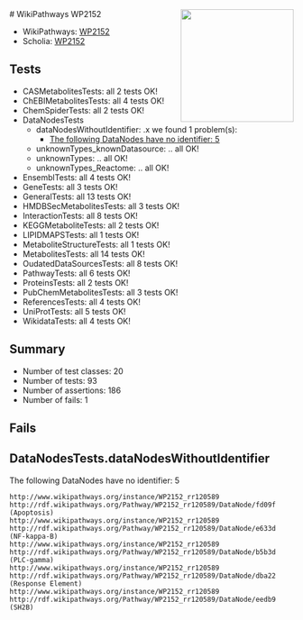 <img style="float: right; width: 200px" src="https://upload.wikimedia.org/wikipedia/commons/thumb/8/83/Wplogo_with_text_500.png/640px-Wplogo_with_text_500.png" />
# WikiPathways WP2152

* WikiPathways: [WP2152](https://wikipathways.org/pathways/WP2152)
* Scholia: [WP2152](https://scholia.toolforge.org/wikipathways/WP2152)
## Tests
* CASMetabolitesTests: all 2 tests OK!
* ChEBIMetabolitesTests: all 4 tests OK!
* ChemSpiderTests: all 2 tests OK!
* DataNodesTests
    * dataNodesWithoutIdentifier: .x we found 1 problem(s):
        * [The following DataNodes have no identifier: 5](#d2d32fa4)
    * unknownTypes_knownDatasource: .. all OK!
    * unknownTypes: .. all OK!
    * unknownTypes_Reactome: .. all OK!
* EnsemblTests: all 4 tests OK!
* GeneTests: all 3 tests OK!
* GeneralTests: all 13 tests OK!
* HMDBSecMetabolitesTests: all 3 tests OK!
* InteractionTests: all 8 tests OK!
* KEGGMetaboliteTests: all 2 tests OK!
* LIPIDMAPSTests: all 1 tests OK!
* MetaboliteStructureTests: all 1 tests OK!
* MetabolitesTests: all 14 tests OK!
* OudatedDataSourcesTests: all 8 tests OK!
* PathwayTests: all 6 tests OK!
* ProteinsTests: all 2 tests OK!
* PubChemMetabolitesTests: all 3 tests OK!
* ReferencesTests: all 4 tests OK!
* UniProtTests: all 5 tests OK!
* WikidataTests: all 4 tests OK!


## Summary

* Number of test classes: 20
* Number of tests: 93
* Number of assertions: 186
* Number of fails: 1

## Fails

<a name="d2d32fa4" />

## DataNodesTests.dataNodesWithoutIdentifier

The following DataNodes have no identifier: 5
```
http://www.wikipathways.org/instance/WP2152_rr120589 http://rdf.wikipathways.org/Pathway/WP2152_rr120589/DataNode/fd09f (Apoptosis)
http://www.wikipathways.org/instance/WP2152_rr120589 http://rdf.wikipathways.org/Pathway/WP2152_rr120589/DataNode/e633d (NF-kappa-B)
http://www.wikipathways.org/instance/WP2152_rr120589 http://rdf.wikipathways.org/Pathway/WP2152_rr120589/DataNode/b5b3d (PLC-gamma)
http://www.wikipathways.org/instance/WP2152_rr120589 http://rdf.wikipathways.org/Pathway/WP2152_rr120589/DataNode/dba22 (Response Element)
http://www.wikipathways.org/instance/WP2152_rr120589 http://rdf.wikipathways.org/Pathway/WP2152_rr120589/DataNode/eedb9 (SH2B)
```

